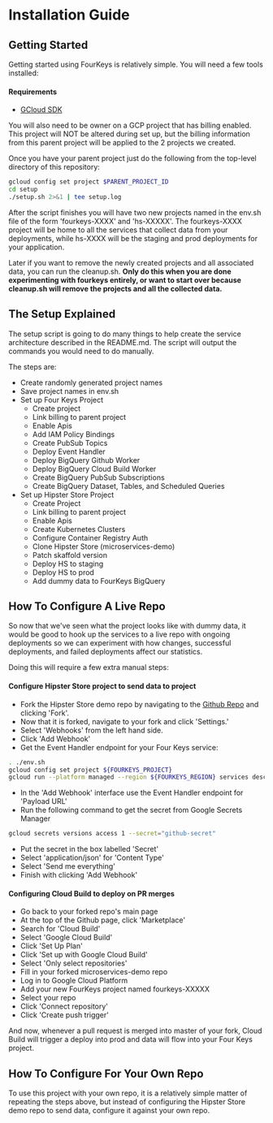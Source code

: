 # Installation Guide

## Getting Started

Getting started using FourKeys is relatively simple.  You will need a few tools installed:
#### Requirements
- [GCloud SDK](https://cloud.google.com/sdk/install)

You will also need to be owner on a GCP project that has billing enabled.  This project will NOT be altered during set up, but the billing information from this parent project will be applied to the 2 projects we created.

Once you have your parent project just do the following from the top-level directory of this repository:
```bash
gcloud config set project $PARENT_PROJECT_ID
cd setup
./setup.sh 2>&1 | tee setup.log
```

After the script finishes you will have two new projects named in the env.sh file of the form 'fourkeys-XXXX' and 'hs-XXXXX'.  The fourkeys-XXXX project will be home to all the services that collect data from your deployments, while hs-XXXX will be the staging and prod deployments for your application.

Later if you want to remove the newly created projects and all associated data, you can run the cleanup.sh.  **Only do this when you are done experimenting with fourkeys entirely, or want to start over because cleanup.sh will remove the projects and all the collected data.**

## The Setup Explained
The setup script is going to do many things to help create the service architecture described in the README.md.  The script will output the commands you would need to do manually.

The steps are:
- Create randomly generated project names
- Save project names in env.sh
- Set up Four Keys Project
  - Create project
  - Link billing to parent project
  - Enable Apis
  - Add IAM Policy Bindings
  - Create PubSub Topics
  - Deploy Event Handler
  - Deploy BigQuery Github Worker
  - Deploy BigQuery Cloud Build Worker
  - Create BigQuery PubSub Subscriptions
  - Create BigQuery Dataset, Tables, and Scheduled Queries
- Set up Hipster Store Project
  - Create Project
  - Link billing to parent project
  - Enable Apis
  - Create Kubernetes Clusters
  - Configure Container Registry Auth
  - Clone Hipster Store (microservices-demo) 
  - Patch skaffold version
  - Deploy HS to staging
  - Deploy HS to prod
  - Add dummy data to FourKeys BigQuery


## How To Configure A Live Repo

So now that we've seen what the project looks like with dummy data, it would be good to hook up the services to a live repo with ongoing deployments so we can experiment with how changes, successful deployments, and failed deployments affect our statistics.

Doing this will require a few extra manual steps:

#### Configure Hipster Store project to send data to project
- Fork the Hipster Store demo repo by navigating to the [Github Repo](https://github.com/GoogleCloudPlatform/microservices-demo) and clicking 'Fork'.
- Now that it is forked, navigate to your fork and click 'Settings.'
- Select 'Webhooks' from the left hand side.
- Click 'Add Webhook'
- Get the Event Handler endpoint for your Four Keys service:
```bash
. ./env.sh
gcloud config set project ${FOURKEYS_PROJECT}
gcloud run --platform managed --region ${FOURKEYS_REGION} services describe event-handler --format=yaml | grep url | head -1 | sed -e 's/  *url: //g'
```
- In the 'Add Webhook' interface use the Event Handler endpoint for 'Payload URL'
- Run the following command to get the secret from Google Secrets Manager
```bash
gcloud secrets versions access 1 --secret="github-secret"
```
- Put the secret in the box labelled 'Secret'
- Select 'application/json' for 'Content Type'
- Select 'Send me everything'
- Finish with clicking 'Add Webhook'

#### Configuring Cloud Build to deploy on PR merges
- Go back to your forked repo's main page
- At the top of the Github page, click 'Marketplace'
- Search for 'Cloud Build'
- Select 'Google Cloud Build'
- Click 'Set Up Plan'
- Click 'Set up with Google Cloud Build'
- Select 'Only select repositories'
- Fill in your forked microservices-demo repo
- Log in to Google Cloud Platform
- Add your new FourKeys project named fourkeys-XXXXX
- Select your repo
- Click 'Connect repository'
- Click 'Create push trigger'

And now, whenever a pull request is merged into master of your fork, Cloud Build will trigger a deploy into prod and data will flow into your Four Keys project.

## How To Configure For Your Own Repo

To use this project with your own repo, it is a relatively simple matter of repeating the steps above, but instead of configuring the Hipster Store demo repo to send data, configure it against your own repo.
